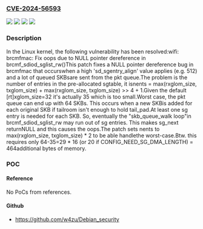 ### [CVE-2024-56593](https://cve.mitre.org/cgi-bin/cvename.cgi?name=CVE-2024-56593)
![](https://img.shields.io/static/v1?label=Product&message=Linux&color=blue)
![](https://img.shields.io/static/v1?label=Version&message=&color=brightgreen)
![](https://img.shields.io/static/v1?label=Version&message=1da177e4c3f41524e886b7f1b8a0c1fc7321cac2%20&color=brightgreen)
![](https://img.shields.io/static/v1?label=Vulnerability&message=n%2Fa&color=blue)

### Description

In the Linux kernel, the following vulnerability has been resolved:wifi: brcmfmac: Fix oops due to NULL pointer dereference in brcmf_sdiod_sglist_rw()This patch fixes a NULL pointer dereference bug in brcmfmac that occurswhen a high 'sd_sgentry_align' value applies (e.g. 512) and a lot of queued SKBsare sent from the pkt queue.The problem is the number of entries in the pre-allocated sgtable, it isnents = max(rxglom_size, txglom_size) + max(rxglom_size, txglom_size) >> 4 + 1.Given the default [rt]xglom_size=32 it's actually 35 which is too small.Worst case, the pkt queue can end up with 64 SKBs. This occurs when a new SKBis added for each original SKB if tailroom isn't enough to hold tail_pad.At least one sg entry is needed for each SKB. So, eventually the "skb_queue_walk loop"in brcmf_sdiod_sglist_rw may run out of sg entries. This makes sg_next returnNULL and this causes the oops.The patch sets nents to max(rxglom_size, txglom_size) * 2 to be able handlethe worst-case.Btw. this requires only 64-35=29 * 16 (or 20 if CONFIG_NEED_SG_DMA_LENGTH) = 464additional bytes of memory.

### POC

#### Reference
No PoCs from references.

#### Github
- https://github.com/w4zu/Debian_security

